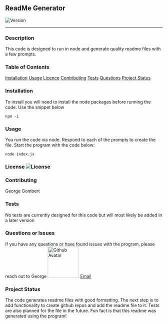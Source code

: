 ## ReadMe Generator
  ![Version](https://img.shields.io/badge/Version-1.0-green)
  ****
  ### Description
  This code is designed to run in node and generate quality readme files with a few prompts.
  ### Table of Contents
  [Installation](#Installation)
  [Usage](#Usage)
  [Licence](#Licence)
  [Contributing](#Contributing)
  [Tests](#Tests)
  [Questions](#Questions)
  [Project Status](#Project-status)
  
  ### Installation
  To install you will need to install the node packages before running the code. Use the snippet below
  ```
 npm -i 
```
  ### Usage
  You run the code via node. Respond to each of the prompts to create the file. Start the program with the code below:
  ```
 node index.js 
```
  ### License ![License](https://img.shields.io/badge/License-MIT-blue)
  
  ### Contributing
  George Gombert
  ### Tests
  No tests are currently designed for this code but will most likely be added in a later version
  ### Questions or Issues
  If you have any questions or have found issues with the program, please reach out to George
  <img src="https://avatars3.githubusercontent.com/u/59551782?v=4" alt="Github Avatar" width="100"/> [Email](georgegombert@gmail.com)
  
  ### Project Status
  The code generates readme files with good formatting. The next step is to add functionality to create github repos and add the readme file to it. Tests are also planned for the file in the future. Fun fact is that this readme was generated using the program!
